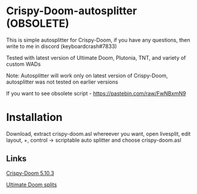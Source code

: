 # Crispy-Doom-autosplitter (OBSOLETE)
This is simple autosplitter for Crispy-Doom, if you have any questions, then write to me in discord (keyboardcrash#7833)

Tested with latest version of Ultimate Doom, Plutonia, TNT, and variety of custom WADs

Note: Autosplitter will work only on latest version of Crispy-Doom, autosplitter was not tested on earlier versions


If you want to see obsolete script - https://pastebin.com/raw/FwNBxmN9

# Installation
Download, extract crispy-doom.asl whereever you want, open livesplit, edit layout, +, control -> scriptable auto splitter and choose crispy-doom.asl

## Links
[Crispy-Doom 5.10.3](https://github.com/fabiangreffrath/crispy-doom/releases/download/crispy-doom-5.10.3/crispy-doom-5.10.3-win32.zip)

[Ultimate Doom splits](https://splits.io/games/doom1)
